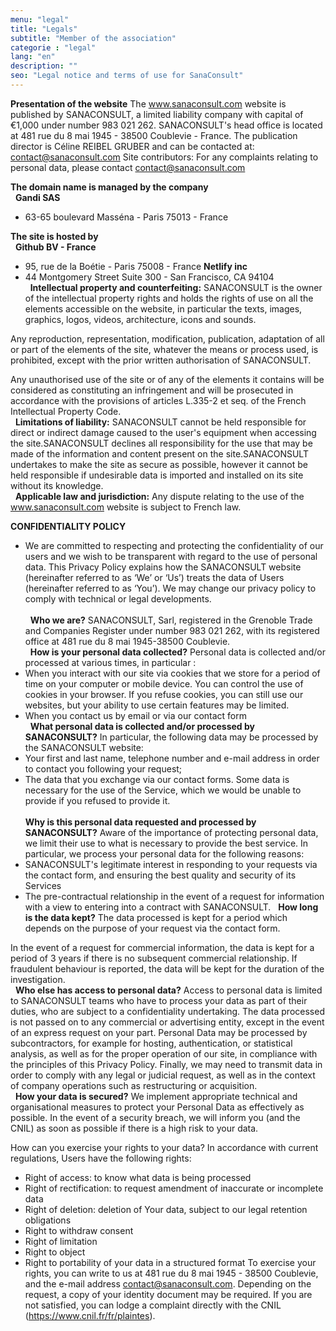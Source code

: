 ```yaml
---
menu: "legal"
title: "Legals"
subtitle: "Member of the association"
categorie : "legal"
lang: "en"
description: ""
seo: "Legal notice and terms of use for SanaConsult"
---
```

**Presentation of the website**
The www.sanaconsult.com website is published by SANACONSULT, a limited liability company with capital of €1,000 under number 983 021 262.
SANACONSULT's head office is located at 481 rue du 8 mai 1945 - 38500 Coublevie - France.
The publication director is Céline REIBEL GRUBER and can be contacted at: contact@sanaconsult.com
Site contributors:
For any complaints relating to personal data, please contact contact@sanaconsult.com

**The domain name is managed by the company**
\
&nbsp;
**Gandi SAS**
- 63-65 boulevard Masséna - Paris 75013 - France

**The site is hosted by**
\
&nbsp;
**Github BV - France**
- 95, rue de la Boétie - Paris 75008 - France 
**Netlify inc**
- 44 Montgomery Street Suite 300 - San Francisco, CA 94104
\
&nbsp;
**Intellectual property and counterfeiting:**
SANACONSULT is the owner of the intellectual property rights and holds the rights of use on all the elements accessible on the website, in particular the texts, images, graphics, logos, videos, architecture, icons and sounds.

Any reproduction, representation, modification, publication, adaptation of all or part of the elements of the site, whatever the means or process used, is prohibited, except with the prior written authorisation of SANACONSULT.

Any unauthorised use of the site or of any of the elements it contains will be considered as constituting an infringement and will be prosecuted in accordance with the provisions of articles L.335-2 et seq. of the French Intellectual Property Code.
\
&nbsp;
**Limitations of liability:**
SANACONSULT cannot be held responsible for direct or indirect damage caused to the user's equipment when accessing the site.SANACONSULT declines all responsibility for the use that may be made of the information and content present on the site.SANACONSULT undertakes to make the site as secure as possible, however it cannot be held responsible if undesirable data is imported and installed on its site without its knowledge.\
&nbsp;
**Applicable law and jurisdiction:**
Any dispute relating to the use of the www.sanaconsult.com website is subject to French law.

**CONFIDENTIALITY POLICY**
- We are committed to respecting and protecting the confidentiality of our users and we wish to be transparent with regard to the use of personal data.
This Privacy Policy explains how the SANACONSULT website (hereinafter referred to as ‘We’ or ‘Us’) treats the data of Users (hereinafter referred to as ‘You’).
We may change our privacy policy to comply with technical or legal developments.
\
\
&nbsp;
**Who we are?**
SANACONSULT, Sarl, registered in the Grenoble Trade and Companies Register under number 983 021 262, with its registered office at 481 rue du 8 mai 1945-38500 Coublevie.
\
&nbsp;
**How is your personal data collected?**
Personal data is collected and/or processed at various times, in particular :
- When you interact with our site via cookies that we store for a period of time on your computer or mobile device. You can control the use of cookies in your browser. If you refuse cookies, you can still use our websites, but your ability to use certain features may be limited.
- When you contact us by email or via our contact form
\
&nbsp;
**What personal data is collected and/or processed by SANACONSULT?**
In particular, the following data may be processed by the SANACONSULT website:
- Your first and last name, telephone number and e-mail address in order to contact you following your request;
- The data that you exchange via our contact forms.
Some data is necessary for the use of the Service, which we would be unable to provide if you refused to provide it.
\
&nbsp;               
**Why is this personal data requested and processed by SANACONSULT?**
Aware of the importance of protecting personal data, we limit their use to what is necessary to provide the best service.
In particular, we process your personal data for the following reasons:
- SANACONSULT's legitimate interest in responding to your requests via the contact form, and ensuring the best quality and security of its Services
- The pre-contractual relationship in the event of a request for information with a view to entering into a contract with SANACONSULT.
&nbsp;
**How long is the data kept?**
The data processed is kept for a period which depends on the purpose of your request via the contact form.
 
In the event of a request for commercial information, the data is kept for a period of 3 years if there is no subsequent commercial relationship.
If fraudulent behaviour is reported, the data will be kept for the duration of the investigation.
\
&nbsp;
**Who else has access to personal data?**
Access to personal data is limited to SANACONSULT teams who have to process your data as part of their duties, who are subject to a confidentiality undertaking.
The data processed is not passed on to any commercial or advertising entity, except in the event of an express request on your part.
Personal Data may be processed by subcontractors, for example for hosting, authentication, or statistical analysis, as well as for the proper operation of our site, in compliance with the principles of this Privacy Policy.
Finally, we may need to transmit data in order to comply with any legal or judicial request, as well as in the context of company operations such as restructuring or acquisition.               
&nbsp;
**How your data is secured?**
We implement appropriate technical and organisational measures to protect your Personal Data as effectively as possible.
In the event of a security breach, we will inform you (and the CNIL) as soon as possible if there is a high risk to your data.
 
How can you exercise your rights to your data?
In accordance with current regulations, Users have the following rights:               
- Right of access: to know what data is being processed
- Right of rectification: to request amendment of inaccurate or incomplete data
- Right of deletion: deletion of Your data, subject to our legal retention obligations
- Right to withdraw consent
- Right of limitation
- Right to object
- Right to portability of your data in a structured format
To exercise your rights, you can write to us at 481 rue du 8 mai 1945 - 38500 Coublevie, and the e-mail address contact@sanaconsult.com.
Depending on the request, a copy of your identity document may be required.
If you are not satisfied, you can lodge a complaint directly with the CNIL (https://www.cnil.fr/fr/plaintes).